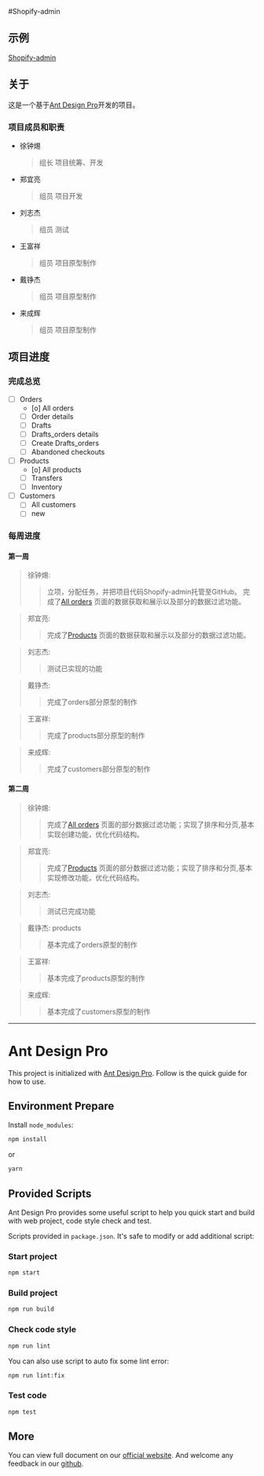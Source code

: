 #Shopify-admin

## 示例

[Shopify-admin](https://xu-paul.github.io/shopify-admin/)

## 关于

这是一个基于[Ant Design Pro](https://pro.ant.design)开发的项目。

### 项目成员和职责

* 徐钟焬
    > 组长
    > 项目统筹、开发
* 郑宜亮
    >组员
    >项目开发
* 刘志杰
    >组员
    >测试
* 王富祥
    >组员
    >项目原型制作
* 戴铮杰
    >组员
    >项目原型制作
* 来成辉
    >组员
    >项目原型制作


## 项目进度

### 完成总览

 - [ ] Orders
    - [o] All orders
    - [ ] Order details
    - [ ] Drafts
    - [ ] Drafts_orders details
    - [ ] Create Drafts_orders
    - [ ] Abandoned checkouts
 - [ ] Products
    - [o] All products
    - [ ] Transfers
    - [ ] Inventory
 - [ ] Customers
    - [ ] All customers
    - [ ] new

### 每周进度

#### 第一周

>徐钟焬:  
>   > 立项，分配任务，并把项目代码Shopify-admin托管至GitHub。
>   > 完成了[All orders](https://xu-paul.github.io/shopify-admin/#/order/all)
>   > 页面的数据获取和展示以及部分的数据过滤功能。  

>郑宜亮:  
>   > 完成了[Products](https://xu-paul.github.io/shopify-admin/#/products/all-products)
>   > 页面的数据获取和展示以及部分的数据过滤功能。 

>刘志杰:  
>   > 测试已实现的功能

>戴铮杰:  
>   > 完成了orders部分原型的制作

>王富祥:  
>   > 完成了products部分原型的制作

>来成辉:  
>   > 完成了customers部分原型的制作

#### 第二周

>徐钟焬:  
>   > 完成了[All orders](https://xu-paul.github.io/shopify-admin/#/order/all)
>   > 页面的部分数据过滤功能；实现了排序和分页,基本实现创建功能，优化代码结构。


>郑宜亮:  
>   > 完成了[Products](https://xu-paul.github.io/shopify-admin/#/order/products)
>   > 页面的部分数据过滤功能；实现了排序和分页,基本实现修改功能，优化代码结构。

>刘志杰:  
>   > 测试已完成功能

>戴铮杰:  products
>   > 基本完成了orders原型的制作

>王富祥:  
>   > 基本完成了products原型的制作  

>来成辉:  
>   > 基本完成了customers原型的制作

***



# Ant Design Pro

This project is initialized with [Ant Design Pro](https://pro.ant.design). Follow is the quick guide for how to use.

## Environment Prepare

Install `node_modules`:

```bash
npm install
```

or

```bash
yarn
```

## Provided Scripts

Ant Design Pro provides some useful script to help you quick start and build with web project, code style check and test.

Scripts provided in `package.json`. It's safe to modify or add additional script:

### Start project

```bash
npm start
```

### Build project

```bash
npm run build
```

### Check code style

```bash
npm run lint
```

You can also use script to auto fix some lint error:

```bash
npm run lint:fix
```

### Test code

```bash
npm test
```

## More

You can view full document on our [official website](https://pro.ant.design). And welcome any feedback in our [github](https://github.com/ant-design/ant-design-pro).
